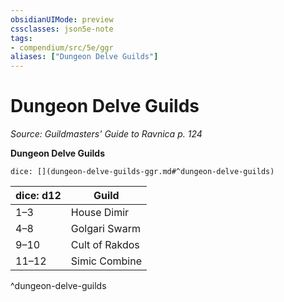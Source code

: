 ```yaml
---
obsidianUIMode: preview
cssclasses: json5e-note
tags:
- compendium/src/5e/ggr
aliases: ["Dungeon Delve Guilds"]
---
```

# Dungeon Delve Guilds
*Source: Guildmasters' Guide to Ravnica p. 124* 

**Dungeon Delve Guilds**

`dice: [](dungeon-delve-guilds-ggr.md#^dungeon-delve-guilds)`

| dice: d12 | Guild |
|-----------|-------|
| 1–3 | House Dimir |
| 4–8 | Golgari Swarm |
| 9–10 | Cult of Rakdos |
| 11–12 | Simic Combine |
^dungeon-delve-guilds